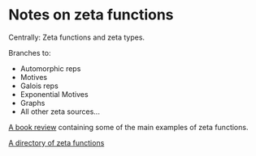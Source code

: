 # Notes on zeta functions

Centrally: Zeta functions and zeta types.

Branches to:
- Automorphic reps
- Motives
- Galois reps
- Exponential Motives
- Graphs  
- All other zeta sources...



[A book review](http://www.ams.org/journals/bull/2014-51-01/S0273-0979-2013-01426-5/S0273-0979-2013-01426-5.pdf) containing some of the main examples of zeta functions.

[A directory of zeta functions](http://empslocal.ex.ac.uk/people/staff/mrwatkin/zeta/directoryofzetafunctions.htm)

